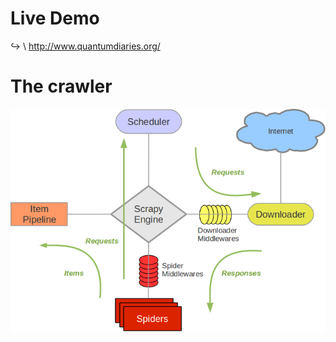 # Live Demo

↪ \ <http://www.quantumdiaries.org/>

# The crawler

![](img/scrapy_architecture.png)

